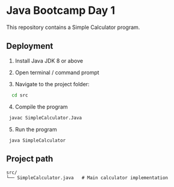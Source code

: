 
#  Java Bootcamp Day 1

This repository contains a Simple Calculator program.
## Deployment
1. Install Java JDK 8 or above

2. Open terminal / command prompt

3. Navigate to the project folder:

```bash
  cd src
```
4. Compile the program
~~~bash
 javac SimpleCalculator.Java
~~~
5. Run the program
~~~
 java SimpleCalculator
~~~

## Project path
    src/  
    └── SimpleCalculator.java   # Main calculator implementation


